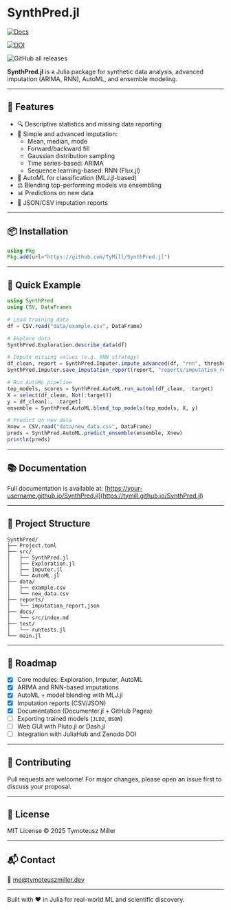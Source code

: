 # SynthPred.jl
[![Docs](https://img.shields.io/badge/docs-dev-blue.svg)](https://tymill.github.io/SynthPred/)

[![DOI](https://zenodo.org/badge/955290469.svg)](https://doi.org/10.5281/zenodo.15090892)

![GitHub all releases](https://img.shields.io/github/downloads/TyMill/SynthPred/total?label=📦%20Downloads&style=plastic)


**SynthPred.jl** is a Julia package for synthetic data analysis, advanced imputation (ARIMA, RNN), AutoML, and ensemble modeling.

---

## 🚀 Features

- 🔍 Descriptive statistics and missing data reporting
- 🧼 Simple and advanced imputation:
  - Mean, median, mode
  - Forward/backward fill
  - Gaussian distribution sampling
  - Time series-based: ARIMA
  - Sequence learning-based: RNN (Flux.jl)
- 🤖 AutoML for classification (MLJ.jl-based)
- ⚖️ Blending top-performing models via ensembling
- 📊 Predictions on new data
- 📑 JSON/CSV imputation reports

---

## 📦 Installation

```julia
using Pkg
Pkg.add(url="https://github.com/TyMill/SynthPred.jl")
```

---

## 🧪 Quick Example

```julia
using SynthPred
using CSV, DataFrames

# Load training data
df = CSV.read("data/example.csv", DataFrame)

# Explore data
SynthPred.Exploration.describe_data(df)

# Impute missing values (e.g. RNN strategy)
df_clean, report = SynthPred.Imputer.impute_advanced(df, "rnn", threshold=0.1)
SynthPred.Imputer.save_imputation_report(report, "reports/imputation_report.json")

# Run AutoML pipeline
top_models, scores = SynthPred.AutoML.run_automl(df_clean, :target)
X = select(df_clean, Not(:target))
y = df_clean[:, :target]
ensemble = SynthPred.AutoML.blend_top_models(top_models, X, y)

# Predict on new data
Xnew = CSV.read("data/new_data.csv", DataFrame)
preds = SynthPred.AutoML.predict_ensemble(ensemble, Xnew)
println(preds)
```

---

## 📚 Documentation

Full documentation is available at: [https://your-username.github.io/SynthPred.jl](https://tymill.github.io/SynthPred.jl)

---

## 🧪 Project Structure

```
SynthPred/
├── Project.toml
├── src/
│   ├── SynthPred.jl
│   ├── Exploration.jl
│   ├── Imputer.jl
│   └── AutoML.jl
├── data/
│   ├── example.csv
│   └── new_data.csv
├── reports/
│   └── imputation_report.json
├── docs/
│   └── src/index.md
├── test/
│   └── runtests.jl
└── main.jl
```

---

## 📌 Roadmap

- [x] Core modules: Exploration, Imputer, AutoML
- [x] ARIMA and RNN-based imputations
- [x] AutoML + model blending with MLJ.jl
- [x] Imputation reports (CSV/JSON)
- [x] Documentation (Documenter.jl + GitHub Pages)
- [ ] Exporting trained models (`JLD2`, `BSON`)
- [ ] Web GUI with Pluto.jl or Dash.jl
- [ ] Integration with JuliaHub and Zenodo DOI

---

## 🤝 Contributing

Pull requests are welcome! For major changes, please open an issue first to discuss your proposal.

---

## 📜 License

MIT License © 2025 Tymoteusz Miller

---

## 📬 Contact

📧 me@tymoteuszmiller.dev


---

Built with ❤️ in Julia for real-world ML and scientific discovery.

